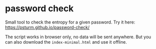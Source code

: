 # password check

Small tool to check the entropy for a given password. Try it here: https://psturm.github.io/password-check/

The script works in browser only, no data will be sent anywhere. But you can also download the `index-minimal.html` and use it offline.